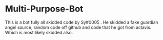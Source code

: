 # Multi-Purpose-Bot
This is a bot fully all skidded code by Sy#0005 . He skidded a fake guardian angel source, random code off github and code that he got from actavis. Which is most likely skidded also.
